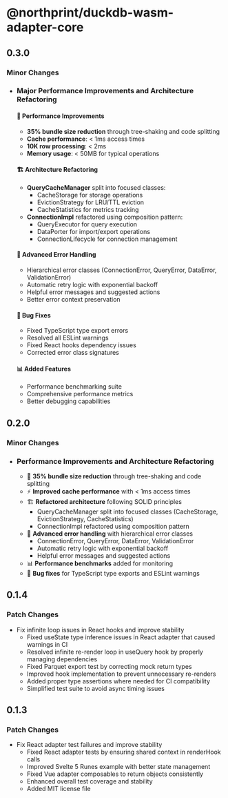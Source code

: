 # @northprint/duckdb-wasm-adapter-core

## 0.3.0

### Minor Changes

- ### Major Performance Improvements and Architecture Refactoring

  #### 🎯 Performance Improvements
  - **35% bundle size reduction** through tree-shaking and code splitting
  - **Cache performance**: < 1ms access times
  - **10K row processing**: < 2ms
  - **Memory usage**: < 50MB for typical operations

  #### 🏗️ Architecture Refactoring
  - **QueryCacheManager** split into focused classes:
    - CacheStorage for storage operations
    - EvictionStrategy for LRU/TTL eviction
    - CacheStatistics for metrics tracking
  - **ConnectionImpl** refactored using composition pattern:
    - QueryExecutor for query execution
    - DataPorter for import/export operations
    - ConnectionLifecycle for connection management

  #### 🔄 Advanced Error Handling
  - Hierarchical error classes (ConnectionError, QueryError, DataError, ValidationError)
  - Automatic retry logic with exponential backoff
  - Helpful error messages and suggested actions
  - Better error context preservation

  #### 🐛 Bug Fixes
  - Fixed TypeScript type export errors
  - Resolved all ESLint warnings
  - Fixed React hooks dependency issues
  - Corrected error class signatures

  #### 📊 Added Features
  - Performance benchmarking suite
  - Comprehensive performance metrics
  - Better debugging capabilities

## 0.2.0

### Minor Changes

- ### Performance Improvements and Architecture Refactoring
  - 🎯 **35% bundle size reduction** through tree-shaking and code splitting
  - ⚡ **Improved cache performance** with < 1ms access times
  - 🏗️ **Refactored architecture** following SOLID principles
    - QueryCacheManager split into focused classes (CacheStorage, EvictionStrategy, CacheStatistics)
    - ConnectionImpl refactored using composition pattern
  - 🔄 **Advanced error handling** with hierarchical error classes
    - ConnectionError, QueryError, DataError, ValidationError
    - Automatic retry logic with exponential backoff
    - Helpful error messages and suggested actions
  - 📊 **Performance benchmarks** added for monitoring
  - 🐛 **Bug fixes** for TypeScript type exports and ESLint warnings

## 0.1.4

### Patch Changes

- Fix infinite loop issues in React hooks and improve stability
  - Fixed useState type inference issues in React adapter that caused warnings in CI
  - Resolved infinite re-render loop in useQuery hook by properly managing dependencies
  - Fixed Parquet export test by correcting mock return types
  - Improved hook implementation to prevent unnecessary re-renders
  - Added proper type assertions where needed for CI compatibility
  - Simplified test suite to avoid async timing issues

## 0.1.3

### Patch Changes

- Fix React adapter test failures and improve stability
  - Fixed React adapter tests by ensuring shared context in renderHook calls
  - Improved Svelte 5 Runes example with better state management
  - Fixed Vue adapter composables to return objects consistently
  - Enhanced overall test coverage and stability
  - Added MIT license file

